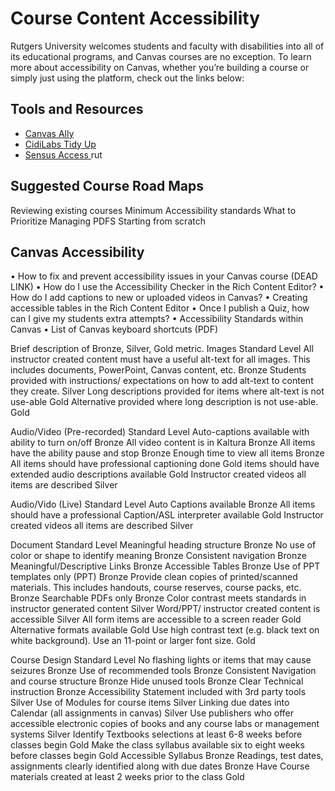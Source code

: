<h1> Course Content Accessibility </h1>
<p> Rutgers University welcomes students and faculty with disabilities into all of its educational programs, and Canvas courses are no exception. To learn more about accessibility on Canvas, whether you’re building a course or simply just using the platform, check out the links below: </p>

<h2>Tools and Resources</h2>
<ul>
    <li> <a href="https://canvas.rutgers.edu/external-apps/ally/"> Canvas Ally </a> </li>
    <li> <a href="https://canvas.rutgers.edu/external-apps/cidilabs-tidyup/"> CidiLabs Tidy Up </a> </li>
    <li> <a href="https://it.rutgers.edu/digital-accessibility/knowledgebase/sensusaccess/"> Sensus Access </a> rut</li>
</ul>

<h2> Suggested Course Road Maps </h2>
Reviewing existing courses
Minimum Accessibility standards
What to Prioritize
Managing PDFS
Starting from scratch

## Canvas Accessibility
•	How to fix and prevent accessibility issues in your Canvas course (DEAD LINK)
•	How do I use the Accessibility Checker in the Rich Content Editor?
•	How do I add captions to new or uploaded videos in Canvas?
•	Creating accessible tables in the Rich Content Editor
•	Once I publish a Quiz, how can I give my students extra attempts?
•	Accessibility Standards within Canvas
•	List of Canvas keyboard shortcuts (PDF)
 

Brief description of Bronze, Silver, Gold metric.
Images
Standard	Level
All instructor created content must have a useful alt-text for all images. This includes documents, PowerPoint, Canvas content, etc.	Bronze
Students provided with instructions/ expectations on how to add alt-text to content they create.	Silver
Long descriptions provided for items where alt-text is not use-able	Gold
Alternative provided where long description is not use-able.	Gold

Audio/Video (Pre-recorded)
Standard	Level
Auto-captions available with ability to turn on/off	Bronze
All video content is in Kaltura	Bronze
All items have the ability pause and stop	Bronze
Enough time to view all items	Bronze
All items should have professional captioning done	Gold
items should have extended audio descriptions available	Gold
Instructor created videos all items are described	Silver

Audio/Vido (Live)
Standard	Level
Auto Captions available	Bronze
All items should have a professional Caption/ASL interpreter available	Gold
Instructor created videos all items are described	Silver

Document
Standard	Level
Meaningful heading structure	Bronze
No use of color or shape to identify meaning	Bronze
Consistent navigation	Bronze
Meaningful/Descriptive Links	Bronze
Accessible Tables	Bronze
Use of PPT templates only (PPT)	Bronze
Provide clean copies of printed/scanned materials. This includes handouts, course reserves, course packs, etc.	Bronze
Searchable PDFs only	Bronze
Color contrast meets standards in instructor generated content	Silver
Word/PPT/ instructor created content is accessible	Silver
All form items are accessible to a screen reader	Gold
Alternative formats available	Gold
Use high contrast text (e.g. black text on white background). Use an 11-point or larger font size.	Gold



Course Design
Standard	Level
No flashing lights or items that may cause seizures	Bronze
Use of recommended tools	Bronze
Consistent Navigation and course structure	Bronze
Hide unused tools	Bronze
Clear Technical instruction	Bronze
Accessibility Statement included with 3rd party tools	Silver
Use of Modules for course items	Silver
Linking due dates into Calendar (all assignments in canvas)	Silver
Use publishers who offer accessible electronic copies of books and any course labs or management systems	Silver
Identify Textbooks selections at least 6-8 weeks before classes begin	Gold
Make the class syllabus available six to eight weeks before classes begin	Gold
Accessible Syllabus	Bronze
Readings, test dates, assignments clearly identified along with due dates	Bronze
Have Course materials created at least 2 weeks prior to the class	Gold

